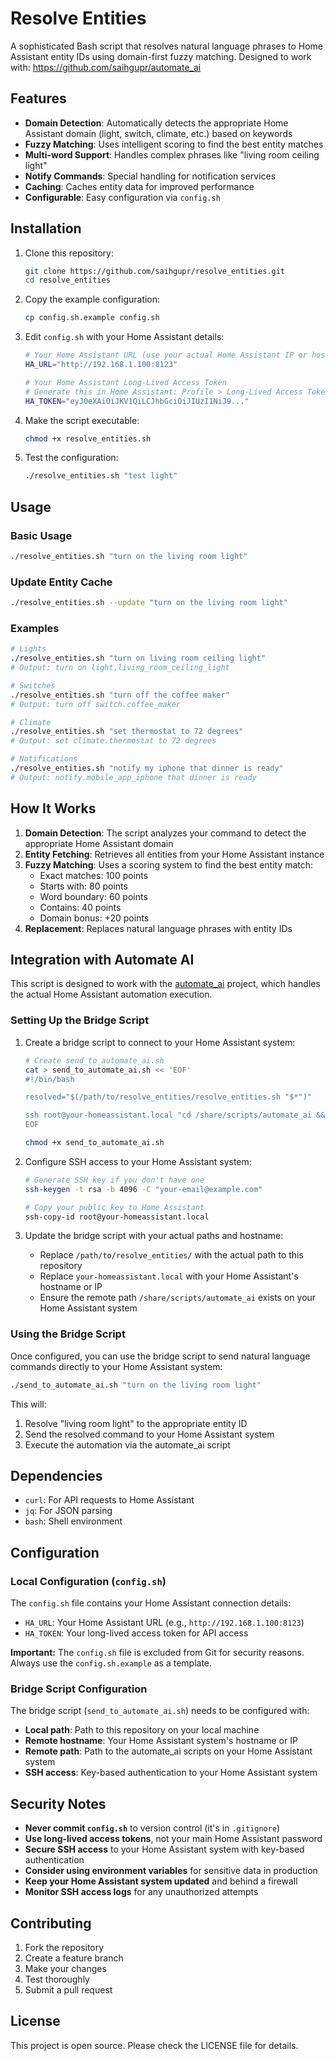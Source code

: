 # Resolve Entities

A sophisticated Bash script that resolves natural language phrases to Home Assistant entity IDs using domain-first fuzzy matching. Designed to work with: https://github.com/saihgupr/automate_ai

## Features

- **Domain Detection**: Automatically detects the appropriate Home Assistant domain (light, switch, climate, etc.) based on keywords
- **Fuzzy Matching**: Uses intelligent scoring to find the best entity matches
- **Multi-word Support**: Handles complex phrases like "living room ceiling light"
- **Notify Commands**: Special handling for notification services
- **Caching**: Caches entity data for improved performance
- **Configurable**: Easy configuration via `config.sh`

## Installation

1. Clone this repository:
   ```bash
   git clone https://github.com/saihgupr/resolve_entities.git
   cd resolve_entities
   ```

2. Copy the example configuration:
   ```bash
   cp config.sh.example config.sh
   ```

3. Edit `config.sh` with your Home Assistant details:
   ```bash
   # Your Home Assistant URL (use your actual Home Assistant IP or hostname)
   HA_URL="http://192.168.1.100:8123"
   
   # Your Home Assistant Long-Lived Access Token
   # Generate this in Home Assistant: Profile > Long-Lived Access Tokens
   HA_TOKEN="eyJ0eXAiOiJKV1QiLCJhbGciOiJIUzI1NiJ9..."
   ```

4. Make the script executable:
   ```bash
   chmod +x resolve_entities.sh
   ```

5. Test the configuration:
   ```bash
   ./resolve_entities.sh "test light"
   ```

## Usage

### Basic Usage
```bash
./resolve_entities.sh "turn on the living room light"
```

### Update Entity Cache
```bash
./resolve_entities.sh --update "turn on the living room light"
```

### Examples
```bash
# Lights
./resolve_entities.sh "turn on living room ceiling light"
# Output: turn on light.living_room_ceiling_light

# Switches
./resolve_entities.sh "turn off the coffee maker"
# Output: turn off switch.coffee_maker

# Climate
./resolve_entities.sh "set thermostat to 72 degrees"
# Output: set climate.thermostat to 72 degrees

# Notifications
./resolve_entities.sh "notify my iphone that dinner is ready"
# Output: notify.mobile_app_iphone that dinner is ready
```

## How It Works

1. **Domain Detection**: The script analyzes your command to detect the appropriate Home Assistant domain
2. **Entity Fetching**: Retrieves all entities from your Home Assistant instance
3. **Fuzzy Matching**: Uses a scoring system to find the best entity match:
   - Exact matches: 100 points
   - Starts with: 80 points
   - Word boundary: 60 points
   - Contains: 40 points
   - Domain bonus: +20 points
4. **Replacement**: Replaces natural language phrases with entity IDs

## Integration with Automate AI

This script is designed to work with the [automate_ai](https://github.com/saihgupr/automate_ai) project, which handles the actual Home Assistant automation execution.

### Setting Up the Bridge Script

1. Create a bridge script to connect to your Home Assistant system:
   ```bash
   # Create send_to_automate_ai.sh
   cat > send_to_automate_ai.sh << 'EOF'
   #!/bin/bash
   
   resolved="$(/path/to/resolve_entities/resolve_entities.sh "$*")"
   
   ssh root@your-homeassistant.local "cd /share/scripts/automate_ai && ./automate_ai.sh \"$resolved\""
   EOF
   
   chmod +x send_to_automate_ai.sh
   ```

2. Configure SSH access to your Home Assistant system:
   ```bash
   # Generate SSH key if you don't have one
   ssh-keygen -t rsa -b 4096 -C "your-email@example.com"
   
   # Copy your public key to Home Assistant
   ssh-copy-id root@your-homeassistant.local
   ```

3. Update the bridge script with your actual paths and hostname:
   - Replace `/path/to/resolve_entities/` with the actual path to this repository
   - Replace `your-homeassistant.local` with your Home Assistant's hostname or IP
   - Ensure the remote path `/share/scripts/automate_ai` exists on your Home Assistant system

### Using the Bridge Script

Once configured, you can use the bridge script to send natural language commands directly to your Home Assistant system:

```bash
./send_to_automate_ai.sh "turn on the living room light"
```

This will:
1. Resolve "living room light" to the appropriate entity ID
2. Send the resolved command to your Home Assistant system
3. Execute the automation via the automate_ai script

## Dependencies

- `curl`: For API requests to Home Assistant
- `jq`: For JSON parsing
- `bash`: Shell environment

## Configuration

### Local Configuration (`config.sh`)

The `config.sh` file contains your Home Assistant connection details:

- `HA_URL`: Your Home Assistant URL (e.g., `http://192.168.1.100:8123`)
- `HA_TOKEN`: Your long-lived access token for API access

**Important:** The `config.sh` file is excluded from Git for security reasons. Always use the `config.sh.example` as a template.

### Bridge Script Configuration

The bridge script (`send_to_automate_ai.sh`) needs to be configured with:

- **Local path**: Path to this repository on your local machine
- **Remote hostname**: Your Home Assistant system's hostname or IP
- **Remote path**: Path to the automate_ai scripts on your Home Assistant system
- **SSH access**: Key-based authentication to your Home Assistant system

## Security Notes

- **Never commit `config.sh`** to version control (it's in `.gitignore`)
- **Use long-lived access tokens**, not your main Home Assistant password
- **Secure SSH access** to your Home Assistant system with key-based authentication
- **Consider using environment variables** for sensitive data in production
- **Keep your Home Assistant system updated** and behind a firewall
- **Monitor SSH access logs** for any unauthorized attempts

## Contributing

1. Fork the repository
2. Create a feature branch
3. Make your changes
4. Test thoroughly
5. Submit a pull request

## License

This project is open source. Please check the LICENSE file for details.
